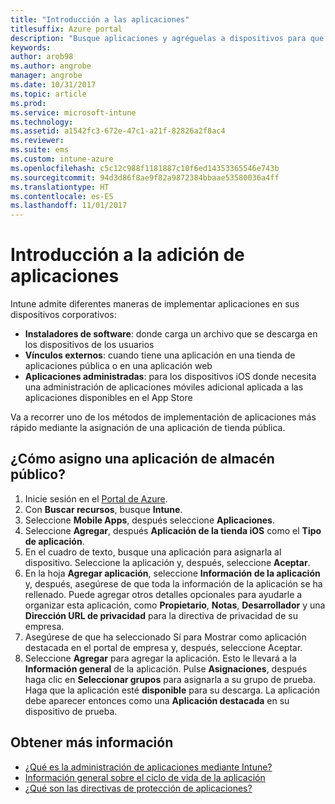 ```yaml
---
title: "Introducción a las aplicaciones"
titlesuffix: Azure portal
description: "Busque aplicaciones y agréguelas a dispositivos para que los empleados puedan trabajar."
keywords: 
author: arob98
ms.author: angrobe
manager: angrobe
ms.date: 10/31/2017
ms.topic: article
ms.prod: 
ms.service: microsoft-intune
ms.technology: 
ms.assetid: a1542fc3-672e-47c1-a21f-82826a2f8ac4
ms.reviewer: 
ms.suite: ems
ms.custom: intune-azure
ms.openlocfilehash: c5c12c988f1181887c10f6ed14353365546e743b
ms.sourcegitcommit: 94d3d86f8ae9f82a9872384bbaae53580036a4ff
ms.translationtype: HT
ms.contentlocale: es-ES
ms.lasthandoff: 11/01/2017
---
```

# <a name="get-started-with-adding-apps"></a>Introducción a la adición de aplicaciones

Intune admite diferentes maneras de implementar aplicaciones en sus dispositivos corporativos:

* **Instaladores de software**: donde carga un archivo que se descarga en los dispositivos de los usuarios
* __Vínculos externos__: cuando tiene una aplicación en una tienda de aplicaciones pública o en una aplicación web
* **Aplicaciones administradas**: para los dispositivos iOS donde necesita una administración de aplicaciones móviles adicional aplicada a las aplicaciones disponibles en el App Store

Va a recorrer uno de los métodos de implementación de aplicaciones más rápido mediante la asignación de una aplicación de tienda pública.

## <a name="how-do-i-assign-a-public-store-app"></a>¿Cómo asigno una aplicación de almacén público?

1. Inicie sesión en el [Portal de Azure](https://portal.azure.com).
2. Con **Buscar recursos**, busque **Intune**.
3. Seleccione **Mobile Apps**, después seleccione **Aplicaciones**.
4. Seleccione **Agregar**, después **Aplicación de la tienda iOS** como el **Tipo de aplicación**.
5. En el cuadro de texto, busque una aplicación para asignarla al dispositivo. Seleccione la aplicación y, después, seleccione **Aceptar**.
6. En la hoja **Agregar aplicación**, seleccione **Información de la aplicación** y, después, asegúrese de que toda la información de la aplicación se ha rellenado. Puede agregar otros detalles opcionales para ayudarle a organizar esta aplicación, como **Propietario**, **Notas**, **Desarrollador** y una **Dirección URL de privacidad** para la directiva de privacidad de su empresa.
7. Asegúrese de que ha seleccionado Sí para Mostrar como aplicación destacada en el portal de empresa y, después, seleccione Aceptar.
8. Seleccione **Agregar** para agregar la aplicación. Esto le llevará a la **Información general** de la aplicación. Pulse **Asignaciones**, después haga clic en **Seleccionar grupos** para asignarla a su grupo de prueba. Haga que la aplicación esté **disponible** para su descarga. La aplicación debe aparecer entonces como una **Aplicación destacada** en su dispositivo de prueba.

## <a name="learn-more"></a>Obtener más información

* [¿Qué es la administración de aplicaciones mediante Intune?](app-management.md)
* [Información general sobre el ciclo de vida de la aplicación](app-lifecycle.md)
* [¿Qué son las directivas de protección de aplicaciones?](app-protection-policy.md)
